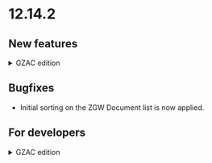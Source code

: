 # 12.14.2

## New features

<details>

<summary>GZAC edition</summary>

* The Zaken API communicates Zaak lifecycle events as Spring Application Events. For more info see ZGW-for-developers

</details>

## Bugfixes

* Initial sorting on the ZGW Document list is now applied.

## For developers

<details>

<summary>GZAC edition</summary>

*   The Zaken API communicates Zaak lifecycle events as Spring Application Events. It concerns the following Zaak lifecycle events:

    * DocumentLinkedToZaak
    * ZaakRolCreated
    * ZaakRolUpdated
    * ZaakCreated
    * ZaakPatched
    * ZaakStatusCreated
    * ZaakResultaatCreated
    * ZaakOpschortingUpdated
    * ZaakeigenschapCreated
    * ZaakeigenschapUpdated
    * ZaakeigenschapDeleted
    * ZaakObjectCreated

    These events are already available to external systems using the outbox module.
* Value path selector: When passing an empty array of prefixes to the _value-path-selector_ component, all custom value-resolver prefixes are available in the dropdown.

</details>

